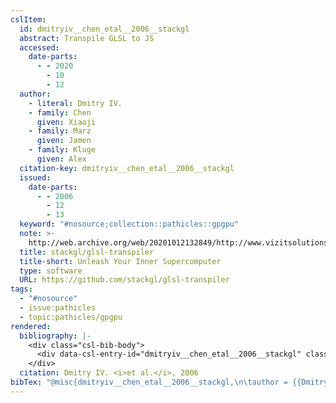 ```yaml
---
cslItem:
  id: dmitryiv__chen_etal__2006__stackgl
  abstract: Transpile GLSL to JS
  accessed:
    date-parts:
      - - 2020
        - 10
        - 12
  author:
    - literal: Dmitry IV.
    - family: Chen
      given: Xiaoji
    - family: Marz
      given: Jamen
    - family: Kluge
      given: Alex
  citation-key: dmitryiv__chen_etal__2006__stackgl
  issued:
    date-parts:
      - - 2006
        - 12
        - 13
  keyword: "#nosource;collection::pathicles::gpgpu"
  note: >-
    http://web.archive.org/web/20201012132849/http://www.vizitsolutions.com/portfolio/webgl/gpgpu/
  title: stackgl/glsl-transpiler
  title-short: Unleash Your Inner Supercomputer
  type: software
  URL: https://github.com/stackgl/glsl-transpiler
tags:
  - "#nosource"
  - issue:pathicles
  - topic:pathicles/gpgpu
rendered:
  bibliography: |-
    <div class="csl-bib-body">
      <div data-csl-entry-id="dmitryiv__chen_etal__2006__stackgl" class="csl-entry">Dmitry IV. <i>et al.</i> 2006 <i>stackgl/glsl-transpiler</i>. Available at: <a href='https://github.com/stackgl/glsl-transpiler'>https://github.com/stackgl/glsl-transpiler</a> (Accessed: October 12, 2020).</div>
    </div>
  citation: Dmitry IV. <i>et al.</i>, 2006
bibTex: "@misc{dmitryiv__chen_etal__2006__stackgl,\n\tauthor = {{Dmitry IV.} and Chen, Xiaoji and Marz, Jamen and Kluge, Alex},\n\tyear = {2006},\n\tmonth = {dec 13},\n\tnote = {http://web.archive.org/web/20201012132849/http://www.vizitsolutions.com/portfolio/webgl/gpgpu/},\n\ttitle = {stackgl/glsl-transpiler},\n\thowpublished = {https://github.com/stackgl/glsl-transpiler},\n}\n\n"
---
```

